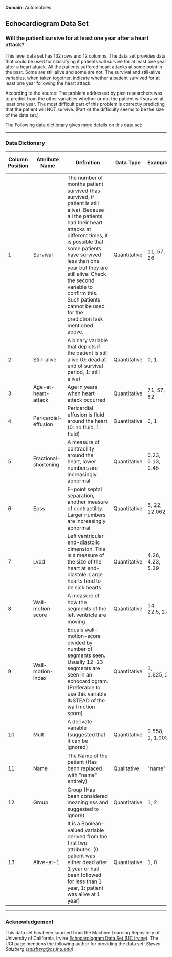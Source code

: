 
**Domain:** Automobiles<br/> 

## Echocardiogram Data Set 

### Will the patient survive for at least one year after a heart attack? 




This level data set has 132 rows and 12 columns.
The data set provides data that could be used for classifying if patients will survive for at least one year after a heart attack.
All the patients suffered heart attacks at some point in the past. Some are still alive and some are not. 
The survival and still-alive variables, when taken together, indicate whether a patient survived for at least one year following the heart attack.

According to the source: 
The problem addressed by past researchers was to predict from the other variables whether or not the patient will survive at least one year. 
The most difficult part of this problem is correctly predicting that the patient will NOT survive. (Part of the difficulty seems to be the size of the data set.)

The Following data dictionary gives more details on this data set:

---

### Data Dictionary 

| Column   Position 	| Atrribute Name        	| Definition                                                                                                                                                                                                                                                                                                                                                                        	| Data Type    	| Example          	| % Null Ratios 	|
|-------------------	|-----------------------	|-----------------------------------------------------------------------------------------------------------------------------------------------------------------------------------------------------------------------------------------------------------------------------------------------------------------------------------------------------------------------------------	|--------------	|------------------	|---------------	|
| 1                 	| Survival              	| The number of   months patient survived (has survived, if patient is still alive).      Because all the patients had their heart attacks at different times, it is   possible that some patients have survived less than one year but they are   still alive. Check the second variable to confirm this. Such patients cannot   be used for the prediction task mentioned above.  	| Quantitative 	| 11, 57, 26       	| 2             	|
| 2                 	| Still-alive           	| A binary   variable that depicts if the patient is still alive (0: dead at end of   survival period, 1: still alive)                                                                                                                                                                                                                                                              	| Quantitative 	| 0, 1             	| 1             	|
| 3                 	| Age-at-heart-attack   	| Age in years   when heart attack occurred                                                                                                                                                                                                                                                                                                                                         	| Quantitative 	| 71, 57, 62       	| 4             	|
| 4                 	| Pericardial-effusion  	| Pericardial   effusion is fluid around the heart (0: no fluid, 1: fluid)                                                                                                                                                                                                                                                                                                          	| Quantitative 	| 0, 1             	| 1             	|
| 5                 	| Fractional-shortening 	| A measure of   contracility around the heart, lower numbers are increasingly abnormal                                                                                                                                                                                                                                                                                             	| Quantitative 	| 0.23, 0.13, 0.45 	| 6             	|
| 6                 	| Epss                  	| E-point septal   separation, another measure of contractility. Larger numbers are increasingly   abnormal                                                                                                                                                                                                                                                                         	| Quantitative 	| 6, 22, 12.062    	| 11            	|
| 7                 	| Lvdd                  	| Left   ventricular end-diastolic dimension. This is a measure of the size of the   heart at end-diastole. Large hearts tend to be sick hearts                                                                                                                                                                                                                                     	| Quantitative 	| 4.26, 4.23, 5.39 	| 8             	|
| 8                 	| Wall-motion-score     	| A measure of   how the segments of the left ventricle are moving                                                                                                                                                                                                                                                                                                                  	| Quantitative 	| 14, 22.5, 27     	| 3             	|
| 9                 	| Wall-motion-index     	| Equals   wall-motion-score divided by number of segments seen. Usually 12-13 segments   are seen in an echocardiogram. (Preferable to use this variable INSTEAD of   the wall motion score)                                                                                                                                                                                       	| Quantitative 	| 1, 1.625, 2      	| 1             	|
| 10                	| Mult                  	| A derivate   variable (suggested that it can be ignored)                                                                                                                                                                                                                                                                                                                          	| Quantitative 	| 0.558, 1, 1.003  	| 3             	|
| 11                	| Name                  	| The Name of   the patient (Has benn replaced with "name" entirely)                                                                                                                                                                                                                                                                                                                	| Qualitative  	| "name"           	| 0             	|
| 12                	| Group                 	| Group (Has been considered   meaningless and suggested to ignore)                                                                                                                                                                                                                                                                                                                 	| Quantitative 	| 1, 2             	| 17            	|
| 13                	| Alive-at-1            	| It is a   Boolean-valued variable derived from the first two attributes. (0: patient   was either dead after 1 year or had been followed for less than 1 year, 1:   patient was alive at 1 year)                                                                                                                                                                                  	| Quantitative 	| 1, 0             	| 44            	|
---

### Acknowledgement


This data set has been sourced from the Machine Learning Repository of University of California, Irvine [Echocardiogram Data Set (UC Irvine)](https://archive.ics.uci.edu/ml/datasets/Echocardiogram). 
The UCI page mentions the following author for providing the data set:
*Steven Salzberg (salzberg@cs.jhu.edu)*
